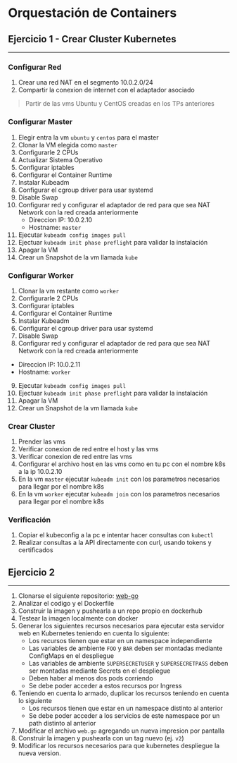 # Orquestación de Containers

## **Ejercicio 1 - Crear Cluster Kubernetes** 
---

### Configurar Red

1. Crear una red NAT en el segmento 10.0.2.0/24
2. Compartir la conexion de internet con el adaptador asociado

> Partir de las vms Ubuntu y CentOS creadas en los TPs anteriores

### Configurar Master

1. Elegir entra la vm `ubuntu` y `centos` para el master
2. Clonar la VM elegida como `master`
3. Configurarle 2 CPUs
4. Actualizar Sistema Operativo
5. Configurar iptables
6. Configurar el Container Runtime
7. Instalar Kubeadm
8. Configurar el cgroup driver para usar systemd
9. Disable Swap
10. Configurar red y configurar el adaptador de red para que sea NAT Network con la red creada anteriormente
    -   Direccion IP: 10.0.2.10
    -   Hostname: `master`
11. Ejecutar `kubeadm config images pull`
12. Ejectuar `kubeadm init phase preflight` para validar la instalación
13. Apagar la VM
14. Crear un Snapshot de la vm llamada `kube`

### Configurar Worker

1. Clonar la vm restante como `worker`
2. Configurarle 2 CPUs
3. Configurar iptables
4. Configurar el Container Runtime
5. Instalar Kubeadm
6. Configurar el cgroup driver para usar systemd
7. Disable Swap
8. Configurar red y configurar el adaptador de red para que sea NAT Network con la red creada anteriormente
  -   Direccion IP: 10.0.2.11
  -   Hostname: `worker`
9. Ejecutar `kubeadm config images pull`
10. Ejectuar `kubeadm init phase preflight` para validar la instalación
11. Apagar la VM
12. Crear un Snapshot de la vm llamada `kube`

### Crear Cluster

1. Prender las vms
2. Verificar conexion de red entre el host y las vms
3. Verificar conexion de red entre las vms
4. Configurar el archivo host en las vms como en tu pc con el nombre k8s a la ip 10.0.2.10
5. En la vm `master` ejecutar `kubeadm init` con los parametros necesarios para llegar por el nombre k8s
6. En la vm `worker` ejecutar `kubeadm join` con los parametros necesarios para llegar por el nombre k8s

### Verificación

1. Copiar el kubeconfig a la pc e intentar hacer consultas con `kubectl`
2. Realizar consultas a la API directamente con curl, usando tokens y certificados


## **Ejercicio 2**
---

1. Clonarse el siguiente repositorio: [web-go](https://github.com/nelsonyaccuzzi/web-go.git)
2. Analizar el codigo y el Dockerfile
3. Construir la imagen y pushearla a un repo propio en dockerhub
4. Testear la imagen localmente con docker
5. Generar los siguientes recursos necesarios para ejecutar esta servidor web en Kubernetes teniendo en cuenta lo siguiente:
	- Los recursos tienen que estar en un namespace independiente
	- Las variables de ambiente `FOO` y `BAR` deben ser montadas mediante ConfigMaps en el despliegue
	- Las variables de ambiente `SUPERSECRETUSER` y `SUPERSECRETPASS` deben ser montadas mediante Secrets en el despliegue
	- Deben haber al menos dos pods corriendo
	- Se debe poder acceder a estos recursos por Ingress
6. Teniendo en cuenta lo armado, duplicar los recursos teniendo en cuenta lo siguiente
	- Los recursos tienen que estar en un namespace distinto al anterior
	- Se debe poder acceder a los servicios de este namespace por un path distinto al anterior
7. Modificar el archivo `web.go` agregando un nueva impresion por pantalla
8. Construir la imagen y pushearla con un tag nuevo (ej. `v2`)
9. Modificar los recursos necesarios para que kubernetes despliegue la nueva version.
